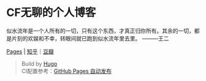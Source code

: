 
# CF无聊的个人博客

似水流年是一个人所有的一切，只有这个东西，才真正归你所有。其余的一切，都是片刻的欢娱和不幸，转眼间就已跑到似水流年里去里。            ———王二

[Pages](https://chendot.github.io/home/) | [知乎](https://www.zhihu.com/people/chendot)｜[豆瓣](https://www.douban.com/people/chendot/)

> Build by [Hugo](https://gohugo.io)  
> CI配置参考：[GitHub Pages 自动发布](https://gohugo.io/hosting-and-deployment/hosting-on-github/)
